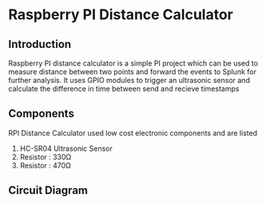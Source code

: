 # Raspberry PI Distance Calculator

## Introduction
Raspberry PI distance calculator is a simple PI project which can be used to measure distance between two points and forward the events to Splunk for further analysis. 
It uses GPIO modules to trigger an ultrasonic sensor and calculate the difference in time between send and recieve timestamps

## Components

RPI Distance Calculator used low cost electronic components and are listed 

1. HC-SR04 Ultrasonic Sensor
2. Resistor : 330Ω
3. Resistor : 470Ω 

## Circuit Diagram

